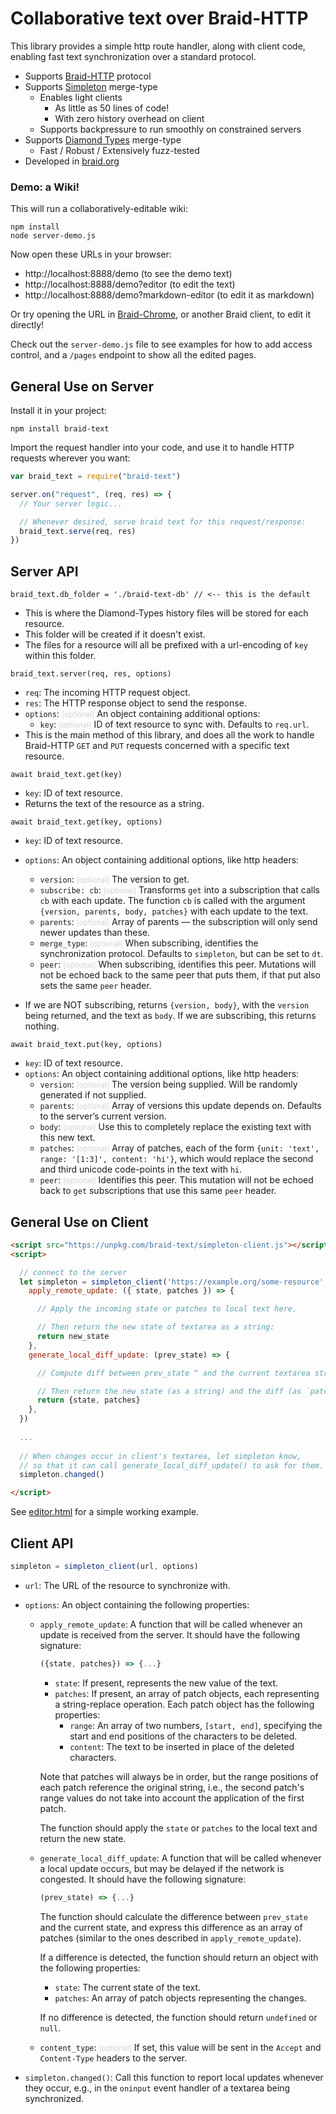 # Collaborative text over Braid-HTTP

This library provides a simple http route handler, along with client code, enabling fast text synchronization over a standard protocol.

- Supports [Braid-HTTP](https://github.com/braid-org/braid-spec/blob/master/draft-toomim-httpbis-braid-http-04.txt) protocol
- Supports [Simpleton](https://braid.org/meeting-76/simpleton) merge-type
  - Enables light clients
    - As little as 50 lines of code!
    - With zero history overhead on client
  - Supports backpressure to run smoothly on constrained servers
- Supports [Diamond Types](https://github.com/josephg/diamond-types) merge-type
  - Fast / Robust / Extensively fuzz-tested 
- Developed in [braid.org](https://braid.org)

### Demo: a Wiki!

This will run a collaboratively-editable wiki:

```shell
npm install
node server-demo.js
```

Now open these URLs in your browser:
  - http://localhost:8888/demo (to see the demo text)
  - http://localhost:8888/demo?editor (to edit the text)
  - http://localhost:8888/demo?markdown-editor (to edit it as markdown)

Or try opening the URL in [Braid-Chrome](https://github.com/braid-org/braid-chrome), or another Braid client, to edit it directly!

Check out the `server-demo.js` file to see examples for how to add access control, and a `/pages` endpoint to show all the edited pages.

## General Use on Server

Install it in your project:
```shell
npm install braid-text
```

Import the request handler into your code, and use it to handle HTTP requests wherever you want:

```javascript
var braid_text = require("braid-text")

server.on("request", (req, res) => {
  // Your server logic...

  // Whenever desired, serve braid text for this request/response:
  braid_text.serve(req, res)
})
```

## Server API

`braid_text.db_folder = './braid-text-db' // <-- this is the default`
  - This is where the Diamond-Types history files will be stored for each resource.
  - This folder will be created if it doesn't exist.
  - The files for a resource will all be prefixed with a url-encoding of `key` within this folder.

`braid_text.server(req, res, options)`
  - `req`: The incoming HTTP request object.
  - `res`: The HTTP response object to send the response.
  - `options`: <small style="color:lightgrey">[optional]</small> An object containing additional options:
    - `key`:  <small style="color:lightgrey">[optional]</small> ID of text resource to sync with.  Defaults to `req.url`.
  - This is the main method of this library, and does all the work to handle Braid-HTTP `GET` and `PUT` requests concerned with a specific text resource.

`await braid_text.get(key)`
  - `key`: ID of text resource.
  - Returns the text of the resource as a string.

`await braid_text.get(key, options)`
  - `key`: ID of text resource.
  - `options`: An object containing additional options, like http headers:
    - `version`:  <small style="color:lightgrey">[optional]</small> The version to get.
    - `subscribe: cb`:  <small style="color:lightgrey">[optional]</small> Transforms `get` into a subscription that calls `cb` with each update. The function `cb` is called with the argument `{version, parents, body, patches}` with each update to the text.
    - `parents`:  <small style="color:lightgrey">[optional]</small> Array of parents — the subscription will only send newer updates than these.
    - `merge_type`: <small style="color:lightgrey">[optional]</small> When subscribing, identifies the synchronization protocol. Defaults to `simpleton`, but can be set to `dt`.
    - `peer`: <small style="color:lightgrey">[optional]</small> When subscribing, identifies this peer. Mutations will not be echoed back to the same peer that puts them, if that put also sets the same `peer` header.

  - If we are NOT subscribing, returns `{version, body}`, with the `version` being returned, and the text as `body`. If we are subscribing, this returns nothing.

`await braid_text.put(key, options)`
  - `key`: ID of text resource.
  - `options`: An object containing additional options, like http headers:
    - `version`:  <small style="color:lightgrey">[optional]</small> The version being supplied. Will be randomly generated if not supplied.
    - `parents`:  <small style="color:lightgrey">[optional]</small> Array of versions this update depends on. Defaults to the server’s current version.
    - `body`: <small style="color:lightgrey">[optional]</small> Use this to completely replace the existing text with this new text.
    - `patches`: <small style="color:lightgrey">[optional]</small> Array of patches, each of the form `{unit: 'text', range: '[1:3]', content: 'hi'}`, which would replace the second and third unicode code-points in the text with `hi`.
    - `peer`: <small style="color:lightgrey">[optional]</small> Identifies this peer. This mutation will not be echoed back to `get` subscriptions that use this same `peer` header.

## General Use on Client

```html
<script src="https://unpkg.com/braid-text/simpleton-client.js"></script>
<script>

  // connect to the server
  let simpleton = simpleton_client('https://example.org/some-resource', {
    apply_remote_update: ({ state, patches }) => {

      // Apply the incoming state or patches to local text here.

      // Then return the new state of textarea as a string:
      return new_state
    },
    generate_local_diff_update: (prev_state) => {

      // Compute diff between prev_state ^ and the current textarea string...

      // Then return the new state (as a string) and the diff (as `patches`)
      return {state, patches}
    },
  })
    
  ...
    
  // When changes occur in client's textarea, let simpleton know,
  // so that it can call generate_local_diff_update() to ask for them.
  simpleton.changed()

</script>
```

See [editor.html](https://raw.githubusercontent.com/braid-org/braid-text/master/editor.html) for a simple working example.

## Client API

```javascript
simpleton = simpleton_client(url, options)
```

- `url`: The URL of the resource to synchronize with.
- `options`: An object containing the following properties:
  - `apply_remote_update`: A function that will be called whenever an update is received from the server. It should have the following signature:

    ```javascript
    ({state, patches}) => {...}
    ```

    - `state`: If present, represents the new value of the text.
    - `patches`: If present, an array of patch objects, each representing a string-replace operation. Each patch object has the following properties:
      - `range`: An array of two numbers, `[start, end]`, specifying the start and end positions of the characters to be deleted.
      - `content`: The text to be inserted in place of the deleted characters.

    Note that patches will always be in order, but the range positions of each patch reference the original string, i.e., the second patch's range values do not take into account the application of the first patch.

    The function should apply the `state` or `patches` to the local text and return the new state.

  - `generate_local_diff_update`: A function that will be called whenever a local update occurs, but may be delayed if the network is congested. It should have the following signature:

    ```javascript
    (prev_state) => {...}
    ```

    The function should calculate the difference between `prev_state` and the current state, and express this difference as an array of patches (similar to the ones described in `apply_remote_update`).

    If a difference is detected, the function should return an object with the following properties:
    - `state`: The current state of the text.
    - `patches`: An array of patch objects representing the changes.

    If no difference is detected, the function should return `undefined` or `null`.

  - `content_type`: <small style="color:lightgrey">[optional]</small> If set, this value will be sent in the `Accept` and `Content-Type` headers to the server.

- `simpleton.changed()`: Call this function to report local updates whenever they occur, e.g., in the `oninput` event handler of a textarea being synchronized.
